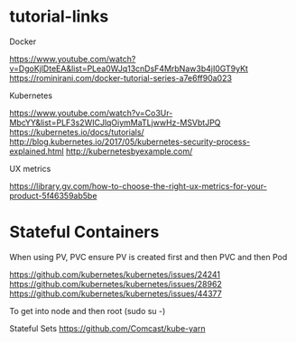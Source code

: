 # tutorial-links

Docker

https://www.youtube.com/watch?v=DgoKjlDteEA&list=PLea0WJq13cnDsF4MrbNaw3b4jI0GT9yKt
https://rominirani.com/docker-tutorial-series-a7e6ff90a023


Kubernetes

https://www.youtube.com/watch?v=Co3Ur-MbcYY&list=PLF3s2WICJlqOiymMaTLjwwHz-MSVbtJPQ
https://kubernetes.io/docs/tutorials/
http://blog.kubernetes.io/2017/05/kubernetes-security-process-explained.html
http://kubernetesbyexample.com/


UX metrics

https://library.gv.com/how-to-choose-the-right-ux-metrics-for-your-product-5f46359ab5be


# Stateful Containers
When using PV, PVC ensure PV is created first and then PVC and then Pod

https://github.com/kubernetes/kubernetes/issues/24241
https://github.com/kubernetes/kubernetes/issues/28962
https://github.com/kubernetes/kubernetes/issues/44377


To get into node and then root (sudo su -)

Stateful Sets
https://github.com/Comcast/kube-yarn


